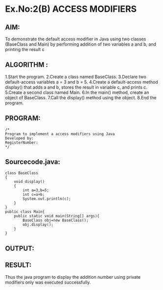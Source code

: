 # Ex.No:2(B) ACCESS MODIFIERS

## AIM:
To demonstrate the default access modifier in Java using two classes (BaseClass and Main) by performing addition of two variables a and b, and printing the result c
## ALGORITHM :
1.Start the program.
2.Create a class named BaseClass.
3.Declare two default-access variables a = 3 and b = 5.
4.Create a default-access method display() that adds a and b, stores the result in variable c, and prints c.
5.Create a second class named Main.
6.In the main() method, create an object of BaseClass.
7.Call the display() method using the object.
8.End the program.





## PROGRAM:
 ```
/*
Program to implement a access modifiers using Java
Developed by: 
RegisterNumber:  
*/
```

## Sourcecode.java:
```
class BaseClass
{
    void display()
    {
        int a=3,b=5;
        int c=a+b;
        System.out.println(c);
    }
}
public class Main{
    public static void main(String[] args){
        BaseClass obj=new BaseClass();
        obj.display();
    }
}
```







## OUTPUT:





## RESULT:
Thus the java program to display the addition number using private modifiers only was executed successfully.


